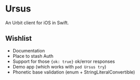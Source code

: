 # Ursus

An Urbit client for iOS in Swift.

## Wishlist

- Documentation
- Place to stash Auth
- Support for those `{ok: true}` ok/error responses
- Demo app (which works with `pod Ursus try`)
- Phonetic base validation (enum + StringLiteralConvertible)

